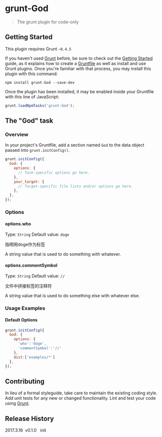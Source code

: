 # grunt-God

> The grunt plugin for code-only

## Getting Started
This plugin requires Grunt `~0.4.5`

If you haven't used [Grunt](http://gruntjs.com/) before, be sure to check out the [Getting Started](http://gruntjs.com/getting-started) guide, as it explains how to create a [Gruntfile](http://gruntjs.com/sample-gruntfile) as well as install and use Grunt plugins. Once you're familiar with that process, you may install this plugin with this command:

```shell
npm install grunt-God --save-dev
```

Once the plugin has been installed, it may be enabled inside your Gruntfile with this line of JavaScript:

```js
grunt.loadNpmTasks('grunt-God');
```

## The "God" task

### Overview
In your project's Gruntfile, add a section named `God` to the data object passed into `grunt.initConfig()`.

```js
grunt.initConfig({
  God: {
    options: {
      // Task-specific options go here.
    },
    your_target: {
      // Target-specific file lists and/or options go here.
    },
  },
});
```

### Options

#### options.who
Type: `String`
Default value: `doge`

指明用doge作为标签

A string value that is used to do something with whatever.

#### options.commentSymbol
Type: `String`
Default value: `//`

文件中拼接标签的注释符

A string value that is used to do something else with whatever else.

### Usage Examples

#### Default Options

```js
grunt.initConfig({
  God: {
    options: {
      'who':'doge',
      'commentSymbol':'//'
    },
    dist:['examples/*']
  },
});
```



## Contributing
In lieu of a formal styleguide, take care to maintain the existing coding style. Add unit tests for any new or changed functionality. Lint and test your code using [Grunt](http://gruntjs.com/).

## Release History
2017.3.16&nbsp;&nbsp;v0.1.0&nbsp;&nbsp; init
